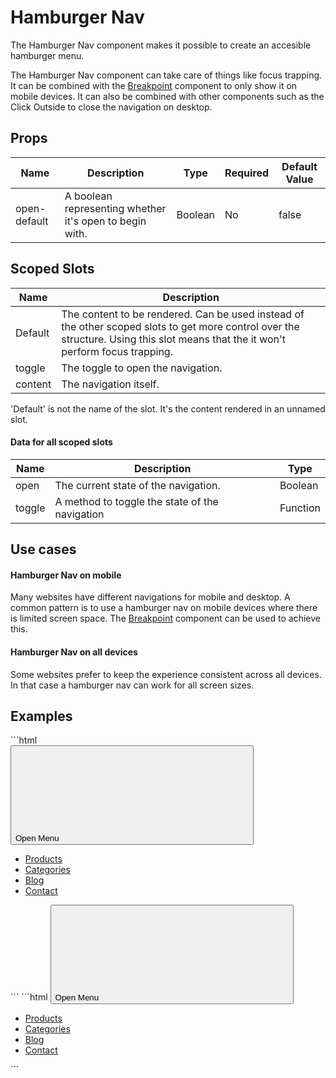 # Hamburger Nav
The Hamburger Nav component makes it possible to create an accesible hamburger menu. 

The Hamburger Nav component can take care of things like focus trapping. It can be combined with the [Breakpoint](../../helpers/breakpoint/) component to only show it on mobile devices. It can also be combined with other components such as the Click Outside to close the navigation on desktop. 

## Props

| Name         | Description                                             | Type    | Required | Default Value |
|--------------|---------------------------------------------------------|---------|----------|---------------|
| open-default | A boolean representing whether it's open to begin with. | Boolean | No       | false         |


## Scoped Slots

| Name    | Description                                                                                                                                                                       |
|---------|-----------------------------------------------------------------------------------------------------------------------------------------------------------------------------------|
| Default | The content to be rendered. Can be used instead of the other scoped slots to get more control over the structure. Using this slot means that the it won't perform focus trapping. |
| toggle  | The toggle to open the navigation.                                                                                                                                                |
| content | The navigation itself.                                                                                                                                                            |

<Note>
<p>
    'Default' is not the name of the slot. It's the content rendered in an unnamed slot.
</p>
</Note>

#### Data for all scoped slots

| Name   | Description                                    | Type     |
|--------|------------------------------------------------|----------|
| open   | The current state of the navigation.           | Boolean  |
| toggle | A method to toggle the state of the navigation | Function |

## Use cases
#### Hamburger Nav on mobile
Many websites have different navigations for mobile and desktop. A common pattern is to use a hamburger nav on mobile devices where there is limited screen space. The [Breakpoint](../../helpers/breakpoint/) component can be used to achieve this.

#### Hamburger Nav on all devices
Some websites prefer to keep the experience consistent across all devices. In that case a hamburger nav can work for all screen sizes.

## Examples

<CodeBlock>
```html
<hamburger-nav>
    <div slot-scope="{ toggle, open }">
        <button  @click="toggle">
            <visually-hidden>Open Menu</visually-hidden>
            <svg aria-hidden></svg>
        </button>
        <!-- This nav does not have focus trapping because it doesn't use the named scoped slots -->
        <transition-slide-left>
            <nav v-show="open">
                <ul>
                    <li>
                        <a href="/products">Products</a>
                    </li>
                    <li>
                        <a href="/products">Categories</a>
                    </li>
                    <li>
                        <a href="/products">Blog</a>
                    </li>
                    <li>
                        <a href="/products">Contact</a>
                    </li>
                </ul>
            </nav>
        </transition-slide-left>
    </div>
</hamburger-nav>
```
</CodeBlock>

<CodeBlock>
```html
<hamburger-nav>
    <button slot-scope="{ toggle, open }" @click="toggle">
        <visually-hidden>Open Menu</visually-hidden>
        <svg aria-hidden></svg>
    </button>
    <!-- This nav has focus trapping because it uses the named scoped slots -->
    <transition-slide-left slot-scope="{ toggle, open }">
        <click-outside @clickoutside="toggle">
            <nav v-show="open">
                <ul>
                    <li>
                        <a href="/products">Products</a>
                    </li>
                    <li>
                        <a href="/products">Categories</a>
                    </li>
                    <li>
                        <a href="/products">Blog</a>
                    </li>
                    <li>
                        <a href="/products">Contact</a>
                    </li>
                </ul>
            </nav>
        </click-outside>
    </transition-slide-left>
</hamburger-nav>
```
</CodeBlock>

